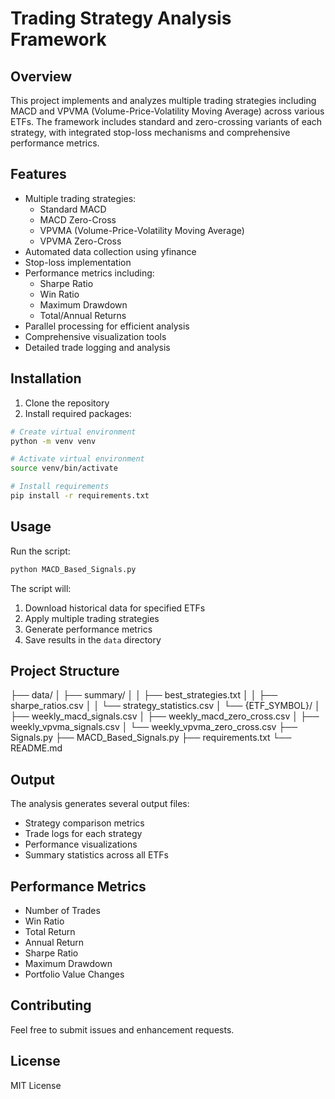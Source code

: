 # Trading Strategy Analysis Framework

## Overview
This project implements and analyzes multiple trading strategies including MACD and VPVMA (Volume-Price-Volatility Moving Average) across various ETFs. The framework includes standard and zero-crossing variants of each strategy, with integrated stop-loss mechanisms and comprehensive performance metrics.

## Features
- Multiple trading strategies:
  - Standard MACD
  - MACD Zero-Cross
  - VPVMA (Volume-Price-Volatility Moving Average)
  - VPVMA Zero-Cross
- Automated data collection using yfinance
- Stop-loss implementation
- Performance metrics including:
  - Sharpe Ratio
  - Win Ratio
  - Maximum Drawdown
  - Total/Annual Returns
- Parallel processing for efficient analysis
- Comprehensive visualization tools
- Detailed trade logging and analysis

## Installation
1. Clone the repository
2. Install required packages:
```bash
# Create virtual environment
python -m venv venv

# Activate virtual environment
source venv/bin/activate

# Install requirements
pip install -r requirements.txt
```

## Usage
Run the script:
```bash
python MACD_Based_Signals.py
```

The script will:
1. Download historical data for specified ETFs
2. Apply multiple trading strategies
3. Generate performance metrics
4. Save results in the `data` directory

## Project Structure

├── data/
│ ├── summary/
│ │ ├── best_strategies.txt
│ │ ├── sharpe_ratios.csv
│ │ └── strategy_statistics.csv
│ └── {ETF_SYMBOL}/
│ ├── weekly_macd_signals.csv
│ ├── weekly_macd_zero_cross.csv
│ ├── weekly_vpvma_signals.csv
│ └── weekly_vpvma_zero_cross.csv
├── Signals.py
├── MACD_Based_Signals.py
├── requirements.txt
└── README.md

## Output
The analysis generates several output files:
- Strategy comparison metrics
- Trade logs for each strategy
- Performance visualizations
- Summary statistics across all ETFs

## Performance Metrics
- Number of Trades
- Win Ratio
- Total Return
- Annual Return
- Sharpe Ratio
- Maximum Drawdown
- Portfolio Value Changes

## Contributing
Feel free to submit issues and enhancement requests.

## License
MIT License


